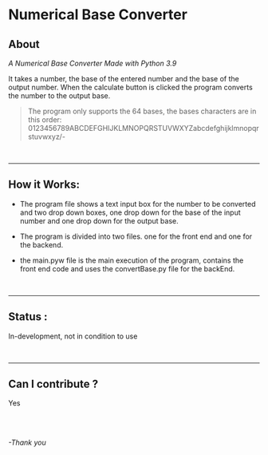 # Numerical Base Converter

## About
*A Numerical Base Converter Made with Python 3.9*

It takes a number, the base of the entered number and the base of the output number. When the calculate button is clicked the program converts the number to the output base.

> The program only supports the 64 bases, the bases characters are in this order: 
0123456789ABCDEFGHIJKLMNOPQRSTUVWXYZabcdefghijklmnopqrstuvwxyz/-

<br>

---

## How it Works:
   
   * The program file shows a text input box for the number to be converted and two drop down boxes, one drop down for the base of the input number and one drop down for the output base.
   
   * The program is divided into two files. one for the front end and one for the backend.

   * the main.pyw file is the main execution of the program, contains the front end code and uses the convertBase.py file for the backEnd.

<br>

---

## Status :

In-development, not in condition to use

<br>

---

## Can I contribute ?
Yes

<br><br>


*-Thank you* 


